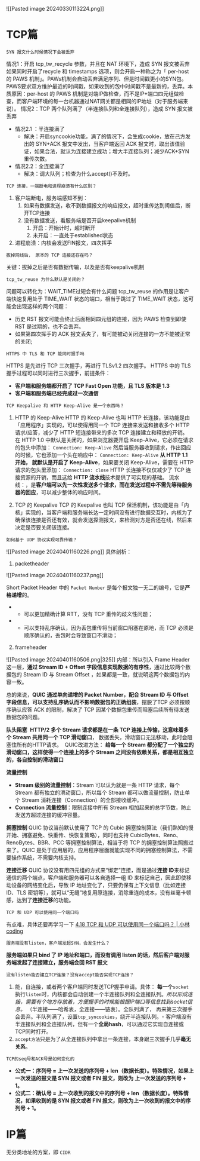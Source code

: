 ![[Pasted image 20240330113224.png]]


# TCP篇

```ad-question
SYN 报文什么时候情况下会被丢弃
```
情况1：开启 tcp_tw_recycle 参数，并且在 NAT 环境下，造成 SYN 报文被丢弃
	如果同时开启了recycle 和 timestamps 选项，则会开启一种称之为「 per-host 的 PAWS 机制」。PAWs机制会自动丢弃满足序列、但是时间戳更小的SYN包。 PAWS要求双方维护最近的时间戳，如果收到的包中时间戳不是最新的，丢弃。本质原因：per-host 的 PAWS 机制是对端IP做检查，而不是IP+端口四元组做检查，而客户端环境的每一台机器通过NAT网关都是相同的IP地址（对于服务端来说）。
情况2：TCP 两个队列满了（半连接队列和全连接队列），造成 SYN 报文被丢弃
- 情况2.1 ：半连接满了
	- 解决：开启syncookie功能，满了的情况下，会生成cookie，放在己方发出的 SYN+ACK 报文中发出，当客户端返回 ACK 报文时，取出该值验证，如果合法，就认为连接建立成功；增大半连接队列；减少ACK+SYN重传次数。
- 情况2.2：全连接满了
	- 解决：调大队列；检查为什么accept()不及时。
```ad-question
TCP 连接，一端断电和进程崩溃有什么区别？
```
1. 客户端断电，服务端感知不到：
	1. 如果有数据发送，收不到数据报文的响应报文，超时重传达到阈值后，断开TCP连接
	2. 没有数据发送，看服务端是否开启keepalive机制
		1. 开启：开始计时，超时断开
		2. 未开启：一直处于established状态
2. 进程崩溃：内核会发送FIN报文，四次挥手

```ad-question
拔掉网线后， 原本的 TCP 连接还存在吗？
```
关键：拔掉之后是否有数据传输，以及是否有keepalive机制
```ad-question
tcp_tw_reuse 为什么默认是关闭的？
```
问题可以转化为：WAIT_TIME过短会有什么问题
tcp_tw_reuse 的作用是让客户端快速复用处于 TIME_WAIT 状态的端口，相当于跳过了 TIME_WAIT 状态，这可能会出现这样的两个问题：
- 历史 RST 报文可能会终止后面相同四元组的连接，因为 PAWS 检查到即使 RST 是过期的，也不会丢弃。
- 如果第四次挥手的 ACK 报文丢失了，有可能被动关闭连接的一方不能被正常的关闭;
```ad-question
HTTPS 中 TLS 和 TCP 能同时握手吗
```
HTTPS 是先进行 TCP 三次握手，再进行 TLSv1.2 四次握手。
HTTPS 中的 TLS 握手过程可以同时进行三次握手，前提条件：
- **客户端和服务端都开启了 TCP Fast Open 功能，且 TLS 版本是 1.3**
- **客户端和服务端已经完成过一次通信**

```ad-question
TCP Keepalive 和 HTTP Keep-Alive 是一个东西吗？
```
1. HTTP 的 Keep-Alive
HTTP 的 Keep-Alive 也叫 HTTP 长连接，该功能是由「应用程序」实现的，可以使得用同一个 TCP 连接来发送和接收多个 HTTP 请求/应答，减少了 HTTP 短连接带来的多次 TCP 连接建立和释放的开销。
在 HTTP 1.0 中默认是关闭的，如果浏览器要开启 Keep-Alive，它必须在请求的包头中添加：
`Connection: Keep-Alive`
然后当服务器收到请求，作出回应的时候，它也添加一个头在响应中：
`Connection: Keep-Alive`
**从 HTTP 1.1 开始， 就默认是开启了 Keep-Alive**，如果要关闭 Keep-Alive，需要在 HTTP 请求的包头里添加：
`Connection: close`
HTTP 长连接不仅仅减少了 TCP 连接资源的开销，而且这给 **HTTP 流水线**技术提供了可实现的基础。
流水线：，是**客户端可以先一次性发送多个请求，而在发送过程中不需先等待服务器的回应**，可以减少整体的响应时间。

2. TCP 的 Keepalive 
TCP 的 Keepalive 也叫 TCP 保活机制，该功能是由「内核」实现的，当客户端和服务端长达一定时间没有进行数据交互时，内核为了确保该连接是否还有效，就会发送探测报文，来检测对方是否还在线，然后来决定是否要关闭该连接。

```ad-question
如何基于 UDP 协议实现可靠传输？
```
![[Pasted image 20240401160226.png]]
具体剖析：
1. packetheader

![[Pasted image 20240401160237.png]]

Short Packet Header 中的 `Packet Number` 是每个报文独一无二的编号，它是**严格递增**的。
- - 可以更加精确计算 RTT，没有 TCP 重传的歧义性问题；
- - 可以支持乱序确认，因为丢包重传将当前窗口阻塞在原地，而 TCP 必须是顺序确认的，丢包时会导致窗口不滑动；

2. frameheader

![[Pasted image 20240401160506.png|325]]
内部：所以引入 Frame Header 这一层，**通过 Stream ID + Offset 字段信息实现数据的有序性**，通过比较两个数据包的 Stream ID 与 Stream Offset ，如果都是一致，就说明这两个数据包的内容一致。

总的来说，**QUIC 通过单向递增的 Packet Number，配合 Stream ID 与 Offset 字段信息，可以支持乱序确认而不影响数据包的正确组装**，摆脱了TCP 必须按顺序确认应答 ACK 的限制，解决了 TCP 因某个数据包重传而阻塞后续所有待发送数据包的问题。

**队头阻塞**
 **HTTP/2 多个 Stream 请求都是在一条 TCP 连接上传输，这意味着多个 Stream 共用同一个 TCP 滑动窗口**， 数据丢失，滑动窗口无法移动，此时会阻塞住所有的HTTP请求。
 QUIC改进方法： **给每一个 Stream 都分配了一个独立的滑动窗口，这样使得一个连接上的多个 Stream 之间没有依赖关系，都是相互独立的，各自控制的滑动窗口**

**流量控制**
- **Stream 级别的流量控制**：Stream 可以认为就是一条 HTTP 请求，每个 Stream 都有独立的滑动窗口，所以每个 Stream 都可以做流量控制，防止单个 Stream 消耗连接（Connection）的全部接收缓冲。
- **Connection 流量控制**：限制连接中所有 Stream 相加起来的总字节数，防止发送方超过连接的缓冲容量。

**拥塞控制**
QUIC 协议当前默认使用了 TCP 的 Cubic 拥塞控制算法（我们熟知的慢开始、拥塞避免、快重传、快恢复策略），同时也支持 CubicBytes、Reno、RenoBytes、BBR、PCC 等拥塞控制算法，相当于将 TCP 的拥塞控制算法照搬过来了。QUIC 是处于应用层的，应用程序层面就能实现不同的拥塞控制算法，不需要操作系统，不需要内核支持。

**连接迁移**
QUIC 协议没有用四元组的方式来“绑定”连接，而是通过**连接 ID**来标记通信的两个端点，客户端和服务器可以各自选择一组 ID 来标记自己，因此即使移动设备的网络变化后，导致 IP 地址变化了，只要仍保有上下文信息（比如连接 ID、TLS 密钥等），就可以“无缝”地复用原连接，消除重连的成本，没有丝毫卡顿感，达到了**连接迁移**的功能。

```ad-question
TCP 和 UDP 可以使用同一个端口吗
```
有点难，具体还要再学习一下
[4.18 TCP 和 UDP 可以使用同一个端口吗？ | 小林coding](https://xiaolincoding.com/network/3_tcp/port.html#tcp-%E5%92%8C-udp-%E5%8F%AF%E4%BB%A5%E5%90%8C%E6%97%B6%E7%BB%91%E5%AE%9A%E7%9B%B8%E5%90%8C%E7%9A%84%E7%AB%AF%E5%8F%A3%E5%90%97)

```ad-question
服务端没有listen，客户端发起SYN，会发生什么？
```
**服务端如果只 bind 了 IP 地址和端口，而没有调用 listen 的话，然后客户端对服务端发起了连接建立，服务端会回 RST 报文**
```ad-question
没有listen能否建立TCP连接？没有accept能否实现TCP连接？
```
1. 能，自连接，或者两个客户端同时发送TCP握手申请。具体：
   **每一个**`socket`执行`listen`时，内核都会自动创建一个半连接队列和全连接队列。*所以形成连接，需要有个地方存放着，方便握手的时候能根据IP端口等信息找到socket信息。*
   （半连接——哈希表，全连接——链表）。全队列满了， 再来第三次握手会丢弃。半队列满了，设置`tcp_syncookies`，绕开半连接队列。- 客户端没有半连接队列和全连接队列，但有一个**全局hash**，可以通过它实现自连接或TCP同时打开。
1.  `accept方法`只是为了从全连接队列中拿出一条连接，本身跟三次握手几乎**毫无关系**。

```ad-question
TCP的seq号和ACK号是如何变化的
```
- **公式一：序列号 = 上一次发送的序列号 + len（数据长度）。特殊情况，如果上一次发送的报文是 SYN 报文或者 FIN 报文，则改为 上一次发送的序列号 + 1。**
- **公式二：确认号 = 上一次收到的报文中的序列号 + len（数据长度）。特殊情况，如果收到的是 SYN 报文或者 FIN 报文，则改为上一次收到的报文中的序列号 + 1。**



# IP篇

无分类地址的方案，即 `CIDR`
